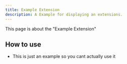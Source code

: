 ```yaml
---
title: Example Extension
description: A Example for displaying an extensions.
---
```


This page is about the "Example Extension"

## How to use

- This is just an example so you cant actually use it
